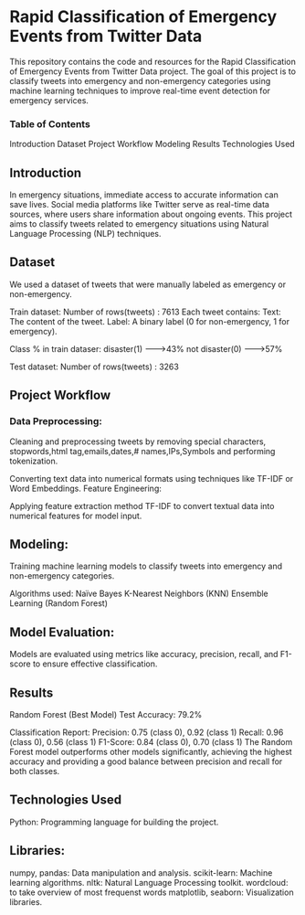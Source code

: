 # Rapid Classification of Emergency Events from Twitter Data
This repository contains the code and resources for the Rapid Classification of Emergency Events from Twitter Data project.
The goal of this project is to classify tweets into emergency and non-emergency categories using machine learning techniques to improve real-time event detection for emergency services.

### Table of Contents
Introduction
Dataset
Project Workflow
Modeling
Results
Technologies Used

## Introduction
In emergency situations, immediate access to accurate information can save lives. Social media platforms like Twitter serve as real-time data sources,
where users share information about ongoing events. This project aims to classify tweets related to emergency situations using Natural Language Processing (NLP) techniques.

## Dataset
We used a dataset of tweets that were manually labeled as emergency or non-emergency.

Train dataset:
Number of rows(tweets) : 7613
Each tweet contains:
Text: The content of the tweet.
Label: A binary label (0 for non-emergency, 1 for emergency).

Class % in train dataser: 
disaster(1) --->43%
not disaster(0) --->57%

Test dataset:
Number of rows(tweets) : 3263



## Project Workflow

### Data Preprocessing:

Cleaning and preprocessing tweets by removing special characters, stopwords,html tag,emails,dates,# names,IPs,Symbols and performing tokenization.

Converting text data into numerical formats using techniques like TF-IDF or Word Embeddings.
Feature Engineering:

Applying feature extraction method TF-IDF to convert textual data into numerical features for model input.

## Modeling:
Training machine learning models to classify tweets into emergency and non-emergency categories.

Algorithms used:
Naïve Bayes
K-Nearest Neighbors (KNN)
Ensemble Learning (Random Forest)

## Model Evaluation:
Models are evaluated using metrics like accuracy, precision, recall, and F1-score to ensure effective classification.

## Results
Random Forest (Best Model)
Test Accuracy: 79.2%

Classification Report:
Precision: 0.75 (class 0), 0.92 (class 1)
Recall: 0.96 (class 0), 0.56 (class 1)
F1-Score: 0.84 (class 0), 0.70 (class 1)
The Random Forest model outperforms other models significantly, achieving the highest accuracy and providing a good balance between precision and recall for both classes.

## Technologies Used
Python: Programming language for building the project.

## Libraries:
numpy, pandas: Data manipulation and analysis.
scikit-learn: Machine learning algorithms.
nltk: Natural Language Processing toolkit.
wordcloud: to take overview of most frequenst words
matplotlib, seaborn: Visualization libraries.
